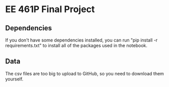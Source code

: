 # EE 461P Final Project

## Dependencies
If you don't have some dependencies installed, you can run "pip install -r requirements.txt" to install all of the packages used in the notebook.

## Data
The csv files are too big to upload to GitHub, so you need to download them yourself.